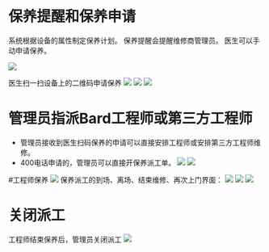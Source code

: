 
# 保养提醒和保养申请
系统根据设备的属性制定保养计划。
保养提醒会提醒维修商管理员。
医生可以手动申请保养。

![](/assets/图片27.png)

医生扫一扫设备上的二维码申请保养
![](/assets/未命名1527214994.png)
![](/assets/未命名1527218807.png)
![](/assets/未命名1527232699.png)

# 管理员指派Bard工程师或第三方工程师
* 管理员接收到医生扫码保养的申请可以直接安排工程师或安排第三方工程师维修。
* 400电话申请的，管理员可以直接开保养派工单。
![](/assets/未命名1527233099.png)
![](/assets/未命名1527233113.png)

#工程师保养
![](/assets/图片9.png)
保养派工的到场、离场、结束维修、再次上门界面：
![](/assets/未命名1527233586.png)
![](/assets/未命名1527233596.png)
![](/assets/未命名1527233752.png)

# 关闭派工
工程师结束保养后，管理员关闭派工
![](/assets/未命名1527233982.png)







